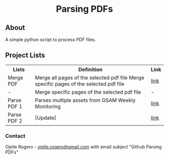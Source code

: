 <!-- PROJECT LOGO -->
<br />
<div align="center">
<h1 align="center">Parsing PDFs</h1>
</div>

<h2>About</h2>
<p>A simple python script to process PDF files.</p>


<h2>Project Lists</h2>

<table>
<tr>
   <th>Lists</th>
   <th>Definition</th>
   <th>Link</th>
</tr>
<tr>
   <td>Merge PDF</td>
   <td>Merge all pages of the selected pdf file
       Merge specific pages of the selected pdf file</td>
   <td><a class="externalLink" href="https://github.com/ojudz08/parse_documents/tree/main/mergePDFs">link</a></td>
</tr>
<tr>
   <td>-</td>
   <td>Merge specific pages of the selected pdf file</td>
   <td>-</td>
</tr>
<tr>
   <td>Parse PDF 1</td>
   <td>Parses multiple assets from GSAM Weekly Monitoring</td>
   <td><a class="externalLink" href="https://github.com/ojudz08/parse_documents/tree/main/parsePDFs01">link</a></td>
</tr>
<tr>
   <td>Parse PDF 2</td>
   <td>[Update]</td>
   <td><a class="externalLink" href="https://github.com/ojudz08/parse_documents/tree/main/parsePDFs02">link</a></td>
</tr>
</table>



<!-- CONTACT -->
### Contact

Ojelle Rogero - ojelle.rogero@gmail.com with email subject "Github Parsing PDFs"

